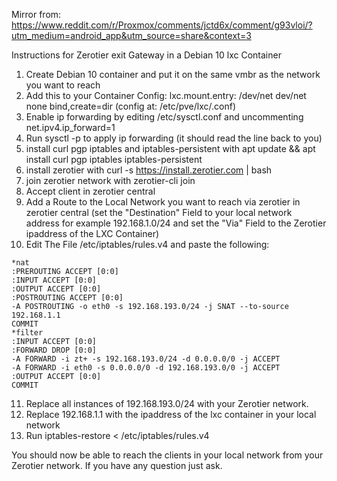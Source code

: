 Mirror from: https://www.reddit.com/r/Proxmox/comments/jctd6x/comment/g93vloi/?utm_medium=android_app&utm_source=share&context=3

Instructions for Zerotier exit Gateway in a Debian 10 lxc Container
1. Create Debian 10 container and put it on the same vmbr as the network you want to reach
2. Add this to your Container Config: lxc.mount.entry: /dev/net dev/net none bind,create=dir (config at: /etc/pve/lxc/<container-id>.conf)
3. Enable ip forwarding by editing /etc/sysctl.conf and uncommenting net.ipv4.ip_forward=1
4. Run sysctl -p to apply ip forwarding (it should read the line back to you)
5. install curl pgp iptables and iptables-persistent with apt update && apt install curl pgp iptables iptables-persistent
6. install zerotier with curl -s https://install.zerotier.com | bash
7. join zerotier network with zerotier-cli join <networkid>
8. Accept client in zerotier central
9. Add a Route to the Local Network you want to reach via zerotier in zerotier central (set the "Destination" Field to your local network address for example 192.168.1.0/24 and set the "Via" Field to the Zerotier ipaddress of the LXC Container)
10. Edit The File /etc/iptables/rules.v4 and paste the following:
```
*nat
:PREROUTING ACCEPT [0:0]
:INPUT ACCEPT [0:0]
:OUTPUT ACCEPT [0:0]
:POSTROUTING ACCEPT [0:0]
-A POSTROUTING -o eth0 -s 192.168.193.0/24 -j SNAT --to-source 192.168.1.1
COMMIT
*filter
:INPUT ACCEPT [0:0]
:FORWARD DROP [0:0]
-A FORWARD -i zt+ -s 192.168.193.0/24 -d 0.0.0.0/0 -j ACCEPT
-A FORWARD -i eth0 -s 0.0.0.0/0 -d 192.168.193.0/0 -j ACCEPT
:OUTPUT ACCEPT [0:0]
COMMIT
```
11. Replace all instances of 192.168.193.0/24 with your Zerotier network.
12. Replace 192.168.1.1 with the ipaddress of the lxc container in your local network
13. Run iptables-restore < /etc/iptables/rules.v4

You should now be able to reach the clients in your local network from your Zerotier network. If you have any question just ask.
